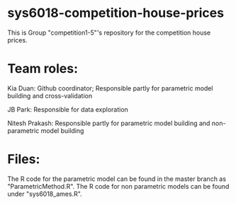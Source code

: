 # sys6018-competition-house-prices
This is Group "competition1-5"'s repository for the competition house prices.

# Team roles:
Kia Duan: Github coordinator; Responsible partly for parametric model building and cross-validation

JB Park: Responsible for data exploration

Nitesh Prakash: Responsible partly for parametric model building and non-parametric model building

# Files:
The R code for the parametric model can be found in the master branch as "ParametricMethod.R".
The R code for non parametric models can be found under "sys6018_ames.R".
